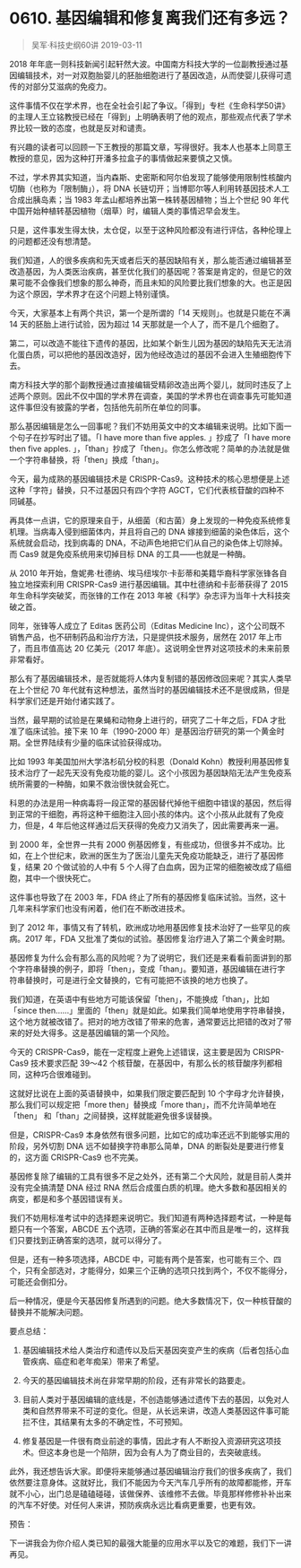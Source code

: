 # 0610. 基因编辑和修复离我们还有多远？
> 吴军·科技史纲60讲
2019-03-11

2018 年年底一则科技新闻引起轩然大波。中国南方科技大学的一位副教授通过基因编辑技术，对一对双胞胎婴儿的胚胎细胞进行了基因改造，从而使婴儿获得可遗传的对部分艾滋病的免疫力。

这件事情不仅在学术界，也在全社会引起了争议。「得到」专栏《生命科学50讲》的主理人王立铭教授已经在「得到」上明确表明了他的观点，那些观点代表了学术界比较一致的态度，也就是反对和谴责。

有兴趣的读者可以回顾一下王教授的那篇文章，写得很好。我本人也基本上同意王教授的意见，因为这种打开潘多拉盒子的事情做起来要慎之又慎。

不过，学术界其实知道，当内森斯、史密斯和阿尔伯发现了能够使用限制性核酸内切酶（也称为「限制酶」），将 DNA 长链切开；当博耶尔等人利用转基因技术人工合成出胰岛素；当 1983 年孟山都培养出第一株转基因植物；当上个世纪 90 年代中国开始种植转基因植物（烟草）时，编辑人类的事情迟早会发生。

只是，这件事发生得太快，太仓促，以至于这种风险都没有进行评估，各种伦理上的问题都还没有想清楚。

我们知道，人的很多疾病和先天或者后天的基因缺陷有关，那么能否通过编辑甚至改造基因，为人类医治疾病，甚至优化我们的基因呢？答案是肯定的，但是它的效果可能不会像我们想象的那么神奇，而且未知的风险要比我们想象的大。也正是因为这个原因，学术界才在这个问题上特别谨慎。

今天，大家基本上有两个共识，第一个是所谓的「14 天规则」。也就是只能在不满 14 天的胚胎上进行试验，因为超过 14 天那就是一个人了，而不是几个细胞了。

第二，可以改造不能往下遗传的基因，比如某个新生儿因为基因的缺陷先天无法消化蛋白质，可以把他的基因改造好，因为他经改造过的基因不会进入生殖细胞传下去。

南方科技大学的那个副教授通过直接编辑受精卵改造出两个婴儿，就同时违反了上述两个原则。因此不仅中国的学术界在调查，美国的学术界也在调查事先可能知道这件事但没有披露的学者，包括他先前所在单位的同事。

那么基因编辑是怎么一回事呢？我们不妨用英文中的文本编辑来说明。比如下面一个句子在抄写时出了错。「I have more than five apples. 」抄成了「I have more then five apples. 」，「than」抄成了「then」。你怎么修改呢？简单的办法就是做一个字符串替换，将「then」换成「than」。

今天，最为成熟的基因编辑技术是 CRISPR-Cas9。这种技术的核心思想便是上述这种「字符」替换，只不过基因只有四个字符 AGCT，它们代表核苷酸的四种不同碱基。

再具体一点讲，它的原理来自于，从细菌（和古菌）身上发现的一种免疫系统修复机理。当病毒入侵到细菌体内，并且将自己的 DNA 嫁接到细菌的染色体后，这个系统就会启动，找到病毒的 DNA，不动声色地把它们从自己的染色体上切除掉。而 Cas9 就是免疫系统用来切掉目标 DNA 的工具——也就是一种酶。

从 2010 年开始，詹妮弗·杜德纳、埃马纽埃尔·卡彭蒂和美籍华裔科学家张锋各自独立地探索利用 CRISPR-Cas9 进行基因编辑。其中杜德纳和卡彭蒂获得了 2015 年生命科学突破奖，而张锋的工作在 2013 年被《科学》杂志评为当年十大科技突破之首。

同年，张锋等人成立了 Editas 医药公司（Editas Medicine Inc），这个公司既不销售产品，也不研制药品和治疗方法，只是提供技术服务，居然在 2017 年上市了，而且市值高达 20 亿美元（2017 年底）。这说明全世界对这项技术的未来前景非常看好。

那么有了基因编辑技术，是否就能将人体内复制错的基因修改回来呢？其实人类早在上个世纪 70 年代就有这种想法，虽然当时的基因编辑技术还不是很成熟，但是科学家们还是开始付诸实践了。

当然，最早期的试验是在果蝇和动物身上进行的，研究了二十年之后，FDA 才批准了临床试验。接下来 10 年（1990-2000 年）是基因治疗研究的第一个黄金时期。全世界陆续有少量的临床试验获得成功。

比如 1993 年美国加州大学洛杉矶分校的科恩（Donald Kohn）教授利用基因修复技术治疗了一起先天没有免疫功能的婴儿。这个小孩因为基因缺陷无法产生免疫系统所需要的一种酶，如果不救治很快就会死亡。

科恩的办法是用一种病毒将一段正常的基因替代掉他干细胞中错误的基因，然后得到正常的干细胞，再将这种干细胞注入回小孩的体内。这个小孩从此就有了免疫力，但是，4 年后他这样通过后天获得的免疫力又消失了，因此需要再来一遍。

到 2000 年，全世界一共有 2000 例基因修复，有些成功，但很多并不成功。比如，在上个世纪末，欧洲的医生为了医治儿童先天免疫功能缺乏，进行了基因修复，结果 20 个做试验的人中有 5 个人得了白血病，因为正常的细胞被改成了癌细胞，其中一个很快死亡。

这件事也导致了在 2003 年，FDA 终止了所有的基因修复临床试验。当然，这十几年来科学家们也没有闲着，他们在不断改进技术。

到了 2012 年，事情又有了转机，欧洲成功地用基因修复技术治好了一些罕见的疾病。2017 年，FDA 又批准了类似的试验。基因修复治疗进入了第二个黄金时期。

基因修复为什么会有那么高的风险呢？为了说明它，我们还是来看看前面讲到的那个字符串替换的例子，即将「then」，变成「than」。要知道，基因编辑在进行字符串替换时，可是进行全文替换的，它有可能把不该换的地方也换了。

我们知道，在英语中有些地方可能该保留「then」，不能换成「than」，比如「since then……」里面的「then」就是如此。如果我们简单地使用字符串替换，这个地方就被改错了。把对的地方改错了带来的危害，通常要远比把错的改对了带来的好处大得多。这是基因编辑的第一个风险。

今天的 CRISPR-Cas9，能在一定程度上避免上述错误，这主要是因为 CRISPR-Cas9 技术要求匹配 39～42 个核苷酸，在基因中，有那么长的核苷酸序列都相同，这种巧合很难碰到。

这就好比说在上面的英语替换中，如果我们限定要匹配到 10 个字母才允许替换，那么我们可以规定把「more then」替换成「more than」，而不允许简单地在「then」 和「than」之间替换，这样就能避免很多误替换。

但是，CRISPR-Cas9 本身依然有很多问题，比如它的成功率还远不到能够实用的阶段，另外切割 DNA 远不如替换字符串那么简单，DNA 的断裂处是要进行修复的，这方面 CRISPR-Cas9 也不完美。

基因修复除了编辑的工具有很多不足之处外，还有第二个大风险，就是目前人类并没有完全搞清楚 DNA 经过 RNA 然后合成蛋白质的机理。绝大多数和基因相关的病变，都是和多个基因错误有关。

我们不妨用标准考试中的选择题来说明它。我们知道有两种选择题考试，一种是每题只有一个答案，ABCDE 五个选项，正确的答案必在其中而且是唯一的，这样我们只要找到正确答案的选项，就可以得分了。

但是，还有一种多项选择，ABCDE 中，可能有两个是答案，也可能有三个、四个，只有全部选对，才能得分，如果三个正确的选项只找到两个，不仅不能得分，可能还会倒扣分。

后一种情况，便是今天基因修复所遇到的问题。绝大多数情况下，仅一种核苷酸的替换并不能解决问题。

要点总结：

1. 基因编辑技术给人类治疗和遗传以及后天基因突变产生的疾病（后者包括心血管疾病、癌症和老年痴呆）带来了希望。

2. 今天的基因编辑技术尚在非常早期的阶段，还有非常长的路要走。
3. 目前人类对于基因编辑的底线是，不创造能够通过遗传下去的基因，以免对人类和自然界带来不可逆的变化。但是，从长远来讲，改造人类基因这件事可能拦不住，其结果有太多的不确定性，不可预知。
4. 修复基因是一件很有商业前途的事情，因此才有人不断投入资源研究这项技术。但这本身也是一个陷阱，因为会有人为了商业目的，去突破底线。

此外，我还想告诉大家。即便将来能够通过基因编辑治疗我们的很多疾病了，我们依然要注意身体。这就好比，我们不能因为今天汽车几乎所有的故障都能修，开车就不小心，出门总是磕磕碰碰，该做保养、该维修不去做。毕竟那样修修补补出来的汽车不好使。对任何人来讲，预防疾病永远比看病更重要，也更有效。

预告：

下一讲我会为你介绍人类已知的最强大能量的应用水平以及它的难题，我们下一讲再见。